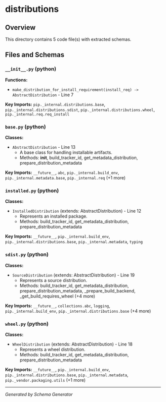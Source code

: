 # distributions

## Overview

This directory contains 5 code file(s) with extracted schemas.

## Files and Schemas

### `__init__.py` (python)

**Functions:**
- `make_distribution_for_install_requirement(install_req) -> AbstractDistribution` - Line 7

**Key Imports:** `pip._internal.distributions.base`, `pip._internal.distributions.sdist`, `pip._internal.distributions.wheel`, `pip._internal.req.req_install`

### `base.py` (python)

**Classes:**
- `AbstractDistribution` - Line 13
  - A base class for handling installable artifacts.
  - Methods: __init__, build_tracker_id, get_metadata_distribution, prepare_distribution_metadata

**Key Imports:** `__future__`, `abc`, `pip._internal.build_env`, `pip._internal.metadata.base`, `pip._internal.req` (+1 more)

### `installed.py` (python)

**Classes:**
- `InstalledDistribution` (extends: AbstractDistribution) - Line 12
  - Represents an installed package.
  - Methods: build_tracker_id, get_metadata_distribution, prepare_distribution_metadata

**Key Imports:** `__future__`, `pip._internal.build_env`, `pip._internal.distributions.base`, `pip._internal.metadata`, `typing`

### `sdist.py` (python)

**Classes:**
- `SourceDistribution` (extends: AbstractDistribution) - Line 19
  - Represents a source distribution.
  - Methods: build_tracker_id, get_metadata_distribution, prepare_distribution_metadata, _prepare_build_backend, _get_build_requires_wheel (+4 more)

**Key Imports:** `__future__`, `collections.abc`, `logging`, `pip._internal.build_env`, `pip._internal.distributions.base` (+4 more)

### `wheel.py` (python)

**Classes:**
- `WheelDistribution` (extends: AbstractDistribution) - Line 18
  - Represents a wheel distribution.
  - Methods: build_tracker_id, get_metadata_distribution, prepare_distribution_metadata

**Key Imports:** `__future__`, `pip._internal.build_env`, `pip._internal.distributions.base`, `pip._internal.metadata`, `pip._vendor.packaging.utils` (+1 more)

---
*Generated by Schema Generator*
